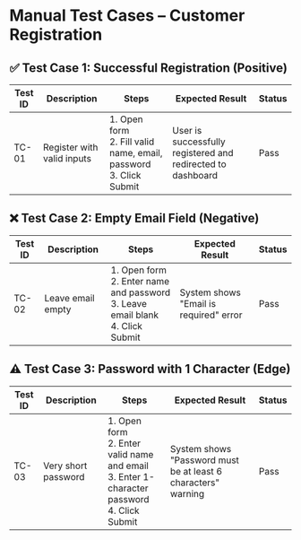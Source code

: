 # Manual Test Cases – Customer Registration

## ✅ Test Case 1: Successful Registration (Positive)
| Test ID | Description | Steps | Expected Result | Status |
|---------|-------------|-------|------------------|--------|
| TC-01   | Register with valid inputs | 1. Open form<br>2. Fill valid name, email, password<br>3. Click Submit | User is successfully registered and redirected to dashboard | Pass |

## ❌ Test Case 2: Empty Email Field (Negative)
| Test ID | Description | Steps | Expected Result | Status |
|---------|-------------|-------|------------------|--------|
| TC-02   | Leave email empty | 1. Open form<br>2. Enter name and password<br>3. Leave email blank<br>4. Click Submit | System shows "Email is required" error | Pass |

## ⚠️ Test Case 3: Password with 1 Character (Edge)
| Test ID | Description | Steps | Expected Result | Status |
|---------|-------------|-------|------------------|--------|
| TC-03   | Very short password | 1. Open form<br>2. Enter valid name and email<br>3. Enter 1-character password<br>4. Click Submit | System shows "Password must be at least 6 characters" warning | Pass |
